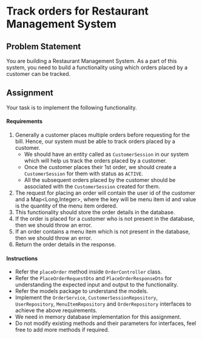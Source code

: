 # Track orders for Restaurant Management System

## Problem Statement

You are building a Restaurant Management System. As a part of this system, you need to build a functionality using which orders placed by a customer can be tracked.

## Assignment

Your task is to implement the following functionality.

#### Requirements

1. Generally a customer places multiple orders before requesting for the bill. Hence, our system must be able to track orders placed by a customer.
   * We should have an entity called as `CustomerSession` in our system which will help us track the orders placed by a customer.
   * Once the customer places their 1st order, we should create a `CustomerSession` for them with status as `ACTIVE`.
   * All the subsequent orders placed by the customer should be associated with the `CustomerSession` created for them.
2. The request for placing an order will contain the user id of the customer and a Map<Long,Integer>, where the key will be menu item id and value is the quantity of the menu item ordered.
3. This functionality should store the order details in the database.
4. If the order is placed for a customer who is not present in the database, then we should throw an error.
5. If an order contains a menu item which is not present in the database, then we should throw an error.
6. Return the order details in the response.

#### Instructions

* Refer the `placeOrder` method inside `OrderController` class.
* Refer the `PlaceOrderRequestDto` and `PlaceOrderResponseDto` for understanding the expected input and output to the functionality.
* Refer the models package to understand the models.
* Implement the `OrderService`, `CustomerSessionRepository`, `UserRepository`, `MenuItemRepository` and `OrderRepository` interfaces to achieve the above requirements.
* We need in memory database implementation for this assignment.
* Do not modify existing methods and their parameters for interfaces, feel free to add more methods if required.